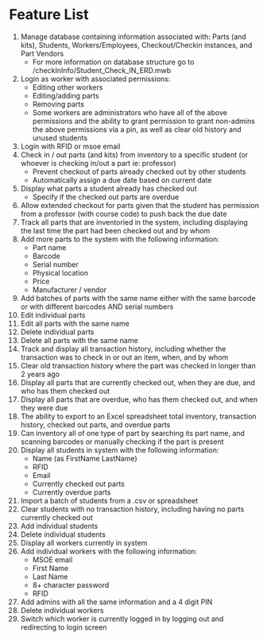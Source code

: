# Feature List #

1. Manage database containing information associated with: Parts (and kits), Students, Workers/Employees, Checkout/Checkin instances, and Part Vendors
   - For more information on database structure go to /checkInInfo/Student_Check_IN_ERD.mwb
2. Login as worker with associated permissions:
   - Editing other workers
   - Editing/adding parts
   - Removing parts
   - Some workers are administrators who have all of the above permissions and the ability to grant permission to grant non-admins the above permissions via a pin, as well as clear old history and unused students
3. Login with RFID or msoe email
4. Check in / out parts (and kits) from inventory to a specific student (or whoever is checking in/out a part ie: professor)
    - Prevent checkout of parts already checked out by other students
    - Automatically assign a due date based on current date
5. Display what parts a student already has checked out
   - Specify if the checked out parts are overdue
6. Allow extended checkout for parts given that the student has permission from a professor (with course code) to push back the due date
7. Track all parts that are inventoried in the system, including displaying the last time the part had been checked out and by whom
8. Add more parts to the system with the following information:
   - Part name
   - Barcode
   - Serial number
   - Physical location
   - Price
   - Manufacturer / vendor
9. Add batches of parts with the same name either with the same barcode or with different barcodes AND serial numbers
10. Edit individual parts 
11. Edit all parts with the same name
12. Delete individual parts 
13. Delete all parts with the same name 
14. Track and display all transaction history, including whether the transaction was to check in or out an item, when, and by whom 
15. Clear old transaction history where the part was checked in longer than 2 years ago 
16. Display all parts that are currently checked out, when they are due, and who has them checked out 
17. Display all parts that are overdue, who has them checked out, and when they were due 
18. The ability to export to an Excel spreadsheet total inventory, transaction history, checked out parts, and overdue parts 
19. Can inventory all of one type of part by searching its part name, and scanning barcodes or manually checking if the part is present 
20. Display all students in system with the following information:
    - Name (as FirstName LastName)
    - RFID
    - Email
    - Currently checked out parts
    - Currently overdue parts
21. Import a batch of students from a .csv or spreadsheet
22. Clear students with no transaction history, including having no parts currently checked out 
23. Add individual students 
24. Delete individual students
25. Display all workers currently in system
26. Add individual workers with the following information:
    - MSOE email
    - First Name
    - Last Name
    - 8+ character password
    - RFID
27. Add admins with all the same information and a 4 digit PIN
28. Delete individual workers
29. Switch which worker is currently logged in by logging out and redirecting to login screen
